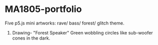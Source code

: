 # MA1805-portfolio
Five p5.js mini artworks: rave/ bass/ forest/ glitch theme.

1. Drawing- "Forest Speaker"
   Green wobbling circles like sub-woofer cones in the dark.
